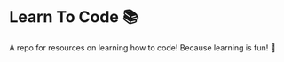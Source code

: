 # Learn To Code :books:

A repo for resources on learning how to code! Because learning is fun! :rainbow:	

